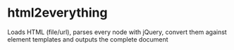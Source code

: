 html2everything
===============

Loads HTML (file/url), parses every node with jQuery, convert them against element templates and outputs the complete document